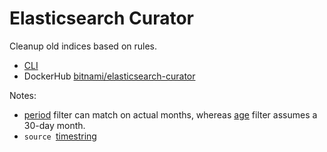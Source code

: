 # Elasticsearch Curator

Cleanup old indices based on rules.

* [CLI](https://www.elastic.co/guide/en/elasticsearch/client/curator/current/cli.html)
* DockerHub [bitnami/elasticsearch-curator](https://hub.docker.com/r/bitnami/elasticsearch-curator)

Notes:
* [period](https://www.elastic.co/guide/en/elasticsearch/client/curator/current/filtertype_period.html) filter can match on actual months, whereas [age](https://www.elastic.co/guide/en/elasticsearch/client/curator/current/filtertype_age.html) filter assumes a 30-day month.
* `source `[timestring](https://www.elastic.co/guide/en/elasticsearch/client/curator/current/fe_timestring.html)